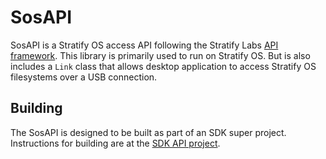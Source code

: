 # SosAPI

SosAPI is a Stratify OS access API following the Stratify Labs [API framework](https://github.com/StratifyLabs/API). This library is primarily used to run on Stratify OS. But is also includes a `Link` class that allows desktop application to access Stratify OS filesystems over a USB connection.

## Building

The SosAPI is designed to be built as part of an SDK super project. Instructions for building are at the [SDK API project](https://github.com/StratifyLabs/SdkAPI).
